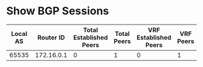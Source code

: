
# Show BGP Sessions
| Local AS | Router ID | Total Established Peers | Total Peers | VRF Established Peers | VRF Peers | VRF | Neighbor | Connections Dropped | Last Flap | Last Read | Last Write | Local Port | Notifications Received | Notifications Sent | Remote AS | Remote Port | State |
| -------- | --------- | ----------------------- | ----------- | --------------------- | --------- | --- | -------- | ------------------- | --------- | --------- | ---------- | ---------- | ---------------------- | ------------------ | --------- | ----------- | ----- |
| 65535 | 172.16.0.1 | 0 | 1 | 0 | 1 | default | 172.16.0.2 | 0 | 02:55:17 | never | never | 0 | 0 | 0 | 65535 | 0 | idle |